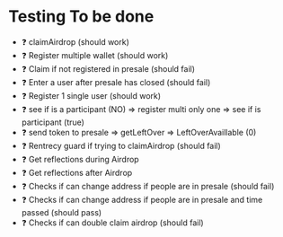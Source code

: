 # Testing To be done

* ❓ claimAirdrop (should work)
* ❓ Register multiple wallet (should work)
* ❓ Claim if not registered in presale (should fail)
* ❓ Enter a user after presale has closed (should fail)
* ❓ Register 1 single user (should work)
* ❓ see if is a participant (NO) => register multi only one => see if is participant (true)
* ❓ send token to presale => getLeftOver =>  LeftOverAvaillable (0)
* ❓ Rentrecy guard if trying to claimAirdrop (should fail)
* ❓ Get reflections during Airdrop
* ❓ Get reflections after Airdrop
* ❓ Checks if can change address if people are in presale (should fail)
* ❓ Checks if can change address if people are in presale and time passed (should pass)
* ❓ Checks if can double claim airdrop (should fail)
